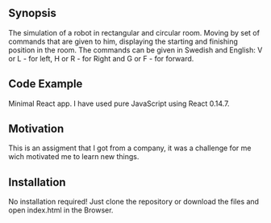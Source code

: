 ## Synopsis

The simulation of a robot in rectangular and circular room. Moving by set of commands that are given to him, displaying the starting and finishing position in the room.
The commands can be given in Swedish and English:  V or L - for left, H or R - for Right and G or F - for forward.

## Code Example

Minimal React app. I have used pure JavaScript using React 0.14.7.

## Motivation

This is an assigment that I got from a company, it was a challenge for me wich motivated me to learn new things.

## Installation

No installation required!
Just clone the repository or download the files and open index.html in the Browser.